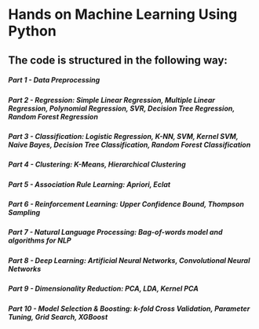 # Hands on Machine Learning Using Python

## The code is structured in the following way:

##### *Part 1* - Data Preprocessing

##### *Part 2* - Regression: Simple Linear Regression, Multiple Linear Regression, Polynomial Regression, SVR, Decision Tree Regression, Random Forest Regression

##### *Part 3* - Classification: Logistic Regression, K-NN, SVM, Kernel SVM, Naive Bayes, Decision Tree Classification, Random Forest Classification
##### *Part 4* - Clustering: K-Means, Hierarchical Clustering
##### *Part 5* - Association Rule Learning: Apriori, Eclat
##### *Part 6* - Reinforcement Learning: Upper Confidence Bound, Thompson Sampling
##### *Part 7* - Natural Language Processing: Bag-of-words model and algorithms for NLP
##### *Part 8* - Deep Learning: Artificial Neural Networks, Convolutional Neural Networks
##### *Part 9* - Dimensionality Reduction: PCA, LDA, Kernel PCA
##### *Part 10* - Model Selection & Boosting: k-fold Cross Validation, Parameter Tuning, Grid Search, XGBoost
